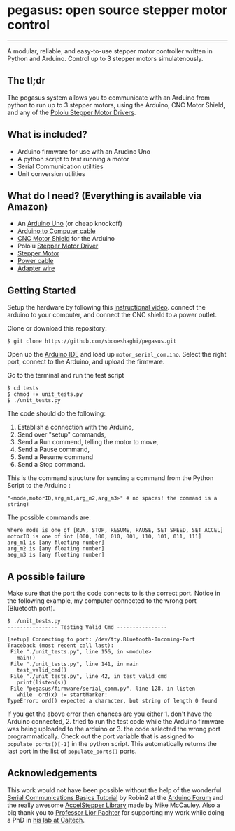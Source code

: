 # pegasus: open source stepper motor control
__________________________________
A modular, reliable, and easy-to-use stepper motor controller written in Python and Arduino. Control up to 3 stepper motors simulatenously.

## The tl;dr

The pegasus system allows you to communicate with an Arduino from python to run up to 3 stepper motors, using the Arduino, CNC Motor Shield, and any of the [Pololu Stepper Motor Drivers](https://www.pololu.com/category/120/stepper-motor-drivers). 

## What is included?
* Arduino firmware for use with an Arudino Uno
* A python script to test running a motor
* Serial Communication utilities
* Unit conversion utilities

## What do I need? (Everything is available via Amazon)
* An [Arduino Uno](https://www.amazon.com/Arduino-A000066-ARDUINO-UNO-R3/dp/B008GRTSV6/ref=sr_1_3?keywords=arduino&qid=1570988503&sr=8-3) (or cheap knockoff)
* [Arduino to Computer cable](https://www.amazon.com/AmazonBasics-USB-2-0-Cable-Male/dp/B00NH11KIK/ref=sr_1_3?keywords=arduino+cable&qid=1570989005&sr=8-3)
* [CNC Motor Shield](https://www.amazon.com/HiLetgo®-Engraver-Printer-Expansion-Arduino/dp/B01D2HL9T8/ref=sr_1_5?keywords=cnc+motor+shield&qid=1570988531&sr=8-5) for the Arduino
* Pololu [Stepper Motor Driver](https://www.amazon.com/KINGPRINT-DRV8825-Stepper-Driver-Printer/dp/B075XH1TSJ/ref=sr_1_4?keywords=pololu+stepper+motor+driver&qid=1570988556&sr=8-4)
* [Stepper Motor](https://www.amazon.com/STEPPERONLINE-Stepper-Bipolar-Connector-compatible/dp/B00PNEQKC0/ref=sr_1_4?keywords=stepper+motor&qid=1570988610&sr=8-4)
* [Power cable](https://www.amazon.com/ALITOVE-Converter-5-5x2-1mm-100V-240V-Security/dp/B078RT3ZPS/ref=sr_1_12?keywords=power+cable+to+terminal&qid=1570988714&sr=8-12)
* [Adapter wire](https://www.amazon.com/43x2pcs-Connectors-Security-Lighting-MILAPEAK/dp/B072BXB2Y8/ref=sr_1_11?keywords=power+cable+to+terminal&qid=1570988714&sr=8-11)

## Getting Started
Setup the hardware by following this [instructional video](https://www.youtube.com/watch?v=Xl02fsRCJ7U). connect the arduino to your computer, and connect the CNC shield to a power outlet.

Clone or download this repository:
```
$ git clone https://github.com/sbooeshaghi/pegasus.git
```

Open up the [Arduino IDE](https://www.arduino.cc/en/main/software) and load up `motor_serial_com.ino`. Select the right port, connect to the Arduino, and upload the firmware.

Go to the terminal and run the test script
```
$ cd tests
$ chmod +x unit_tests.py
$ ./unit_tests.py
```

The code should do the following:
1. Establish a connection with the Arduino,
2. Send over "setup" commands,
3. Send a Run commend, telling the motor to move,
4. Send a Pause command, 
5. Send a Resume command
6. Send a Stop command.

This is the command structure for sending a command from the Python Script to the Arduino :
```
"<mode,motorID,arg_m1,arg_m2,arg_m3>" # no spaces! the command is a string!
```

The possible commands are:
```
Where mode is one of [RUN, STOP, RESUME, PAUSE, SET_SPEED, SET_ACCEL]
motorID is one of int [000, 100, 010, 001, 110, 101, 011, 111] 
arg_m1 is [any floating number]
arg_m2 is [any floating number]
aeg_m3 is [any floating number]
```

## A possible failure
Make sure that the port the code connects to is the correct port. Notice in the following example, my computer connected to the wrong port (Bluetooth port). 

 ```
 $ ./unit_tests.py
---------------- Testing Valid Cmd ----------------

[setup] Connecting to port: /dev/tty.Bluetooth-Incoming-Port
Traceback (most recent call last):
  File "./unit_tests.py", line 156, in <module>
    main()
  File "./unit_tests.py", line 141, in main
    test_valid_cmd()
  File "./unit_tests.py", line 42, in test_valid_cmd
    print(listen(s))
  File "pegasus/firmware/serial_comm.py", line 128, in listen
    while  ord(x) != startMarker:
TypeError: ord() expected a character, but string of length 0 found
```

If you get the above error then chances are you either 1. don't have the Arduino connected, 2. tried to run the test code while the Arduino firmware was being uploaded to the arduino or 3. the code selected the wrong port programmatically. Check out the port variable that is assigned to `populate_ports()[-1]` in the python script. This automatically returns the last port in the list of `populate_ports()` ports.

## Acknowledgements
This work would not have been possible without the help of the wonderful [Serial Communications Basics Tutorial](https://forum.arduino.cc/index.php?topic=396450.0) by Robin2 at the [Arduino Forum](https://forum.arduino.cc/index.php) and the really awesome [AccelStepper Library](http://www.airspayce.com/mikem/arduino/AccelStepper/classAccelStepper.html) made by Mike McCauley. Also a big thank you to [Professor Lior Pachter](https://liorpachter.wordpress.com) for supporting my work while doing a PhD in [his lab at Caltech](https://pachterlab.github.io).
